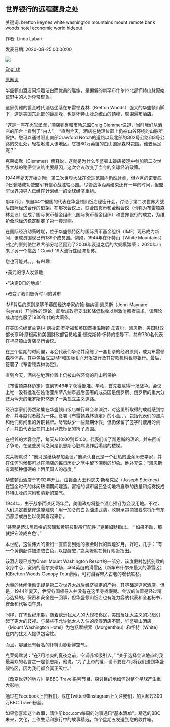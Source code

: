 ## 世界银行的远程藏身之处

关键词: bretton keynes white washington mountains mount remote bank woods hotel economic world hideout

作者: Linda Laban

发表日期: 2020-08-25 00:00:00

![](https://ychef.files.bbci.co.uk/624x351/p08nvkpf.jpg)

[English](The%20remote%20hideout%20of%20the%20World%20Bank.md)

[原网页](https://www.bbc.com/travel/story/20200825-the-remote-hideout-of-the-world-bank)

华盛顿山酒店闪烁着洁白而优美的雕像，是偏僻的新罕布什尔州北部怀特山脉原始荒野中的人为异常现象。

这家优雅的镀金时代酒店坐落在布雷顿森林（Bretton Woods）强大的华盛顿山脚下，这是美国东北部的最高峰，也是怀特山脉总统山的顶峰，周围遍布酒店。

“这是一座花岗岩堡垒，”酒店销售和市场总监Craig Clemmer说道，当时我们从酒店的阳台上看到了“白人”。 “直到今天，酒店在地理位置上仍被山谷环绕的山脉所保护。您可以通过阻止南部Crawford Notch的道路以及北部的302号公路和3号公路的交汇处，轻松地进入该地区。它被80万英亩的白山国家森林包围。谁去远足呢？”

克莱姆默（Clemmer）解释说，这就是为什么华盛顿山饭店被选中参加第二次世界大战的秘密会议的主要原因，这次会议改变了当今的全球经济政策。

1944年夏天开始之际，第二次世界大战在全球范围内仍然肆虐，但六月的诺曼底D日登陆成功使盟军有信心战胜轴心国。尽管战争距离结束还有一年的时间，但盟军世界领导人已经在计划统一的全球经济重组。

那年7月，来自44个盟国的代表在华盛顿山饭店秘密开会，讨论了第二次世界大战后国际经济合作的框架。在那次会议上，联合国货币和金融会议（也称为布雷顿森林会议）促成了国际货币基金组织（国际货币基金组织）和世界银行的成立，为维护全球经济稳定制定了第一套规则。

在国际经济动荡时期，位于华盛顿特区的国际货币基金组织（IMF）现已成为新闻，该成员国现已有189个成员国。例如，1944年在怀特山（White Mountains）制定的原则使世界大部分地区回到了2008年衰退之后的大规模繁荣； 2020年带来了另一个挑战：Covid-19大流行性经济复苏。

您也可能对。。。有兴趣：

•美元的惊人发源地

•“决定D日的地点”

•改变了我们告诉时间的城市

IMF背后的原则是基于英国经济学家约翰·梅纳德·凯恩斯（John Maynard Keynes）开创性的理论，即增加政府支出和降低税收以刺激消费者需求，该理论成功地克服了1930年代的大萧条。

在美国总统富兰克林·德拉诺·罗斯福和英国首相温斯顿·丘吉尔，凯恩斯，美国财政部长亨利·摩根索和美国财政部官员哈里·德克斯特·怀特的指导下，共有730名代表在华盛顿山饭店举行会议。

在三个星期的时间里，与会代表们争论并磨练了一套复杂的经济原则，成为布雷顿森林体系，其中包括成立IMF和国际复兴开发银行及其贷款机构世界银行。最后，签署了《布雷顿森林协定》。

直到今天，酒店在地理位置上仍被山谷环绕的群山所保护

《布雷顿森林协定》直到1946年才获得批准。毕竟，首先要赢得一场战争。会议上唯一没有批准在佐治亚州萨凡纳市最后签署的成员国是俄罗斯。俄罗斯的重大分歧为今天的俄罗斯仍然走了一条孤立主义道路。

经济学家们仍然聚集在华盛顿山饭店举行峰会和演讲，对这里所取得的成就感到惊奇，并与度假者融为一体。签署《布雷顿森林协定》的小金厅，包括代表们的照片和他们房间里的黄铜铭牌。尽管缺少一些延期休假，但仍保留了签字时使用的桌子，并由代表坐在其上用以做标记的椅子周围。

在相邻的大宴会厅，每天从10:00到15:00，代表们听了凯恩斯的理论，并来回听了争论。在这些房间之间是凯恩斯心脏病发作后塌陷的楼梯。

克莱姆默说：“他只是继续参加会议。”他承认自己是一个狂热的业余历史学家，并在任何时候都可以在酒店的每日历史之旅中留下深刻的印象。他补充说：“凯恩斯有着那种僵硬的上唇英国人的态度。”

华盛顿山酒店于1902年开业，由镀金大王约瑟夫·斯蒂克尼（Joseph Stickney）在镀金时代的休闲热潮期间建造。富裕的城市居民急切地将夏季的热量和烟雾换成怀特山脉的凉风和清新的空气。

1944年，由于战争而关闭两年后，美国政府将整个酒店预订为会议用地。不过，人们决定要整修这座建筑：用一加仑的白色油漆武装，政府承包商被要求将所有东西都涂成白色以使其看起来新。

“甚至是蒂法尼风格的玻璃和黄铜枝形吊灯配件，”克莱姆默指出。 “'如果不动，那就把它漆成白色'。”

本世纪，这位伟大的贵妇一直恢复到她的镀金时代的辉煌岁月。好吧，几乎：“有一个黄铜配件被漆成白色，以提醒您，”克莱姆默在舞厅附近指出。

该酒店现已成为Omni Mount Washington Resort的一部分，该度假村包括别致的水疗中心，宽阔的高尔夫球场，464英亩的滑雪区（新罕布什尔州最大的滑雪区）和Bretton Woods Canopy Tour滑索，可将游客带入古老的增长铁杉。

大量的休闲活动无疑是第二次世界大战后经济稳定的产物，其基础是这家酒店。但是，1944年夏天，世界各国领导人并没有在这里寻找假期。会议的位置是经过精心选择的。保密和安全是一回事，但华盛顿山饭店也有能力容纳代表和全套秘书，安全和代客泊车员。

同样，在19世纪末期，随着欧洲犹太人的大规模移民，美国反犹太主义的兴起引起了更大的歧视。与某些不允许犹太人入住的度假酒店不同，华盛顿山酒店（Mount Washington Hotel）为包括摩根索（Morgenthau）和怀特（White）在内的犹太人提供包容性。

而且，那里还有著名的怀特山脉新鲜空气。

克莱姆默说：“在7月凉爽的夏夜之前，空调非常吸引人。” “关于选择会议地点的我最喜欢的名言之一是凯恩斯，他说，‘为了上帝的爱，请不要在7月将我们送到华盛顿特区，因为我们都会真正灭亡。”

《改变世界的地方》是BBC Travel系列节目，探讨目的地如何对整个星球产生重大影响。

通过在Facebook上赞我们，或在Twitter和Instagram上关注我们，加入超过300万BBC Travel粉丝。

如果您喜欢这个故事，请注册bbc.com每周的时事通讯“基本清单”。精选的BBC未来，文化，工作生活和旅行中的故事精选，每个星期五发送到您的收件箱。